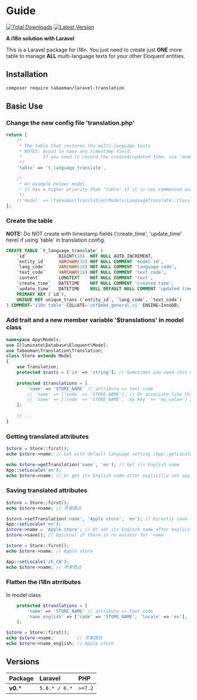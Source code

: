 # Guide

[![Total Downloads](https://img.shields.io/packagist/dt/tabaoman/laravel-translation.svg?label=Downloads&style=flat-square&cacheSeconds=600)](https://packagist.org/packages/tabaoman/laravel-translation) 
[![Latest Version](http://img.shields.io/packagist/v/tabaoman/laravel-translation.svg?label=Release&style=flat-square&cacheSeconds=600)](https://packagist.org/packages/tabaoman/laravel-translation) 

**A i18n solution with Laravel**

This is a Laravel package for i18n. You just need to create just **ONE** more table to manage **ALL** multi-language texts for your other Eloquent entities.

## Installation

```bash
composer require tabaoman/laravel-translation
```

## Basic Use

### **Change the new config file 'translation.php'**
```php
return [
    /*
     * The table that restores the multi-language texts
     * NOTES: Avoid to have any timestamp field.
     *        If you need to record the created/updated time, use 'model' as following.
     */
    'table' => 't_language_translate',
    
    /*
     * An example helper model.
     * It has a higher priority than 'table' if it is not commented out.
     */
    //'model' => \Tabaoman\Translation\Models\LanguageTranslate::class
];
```
### **Create the table**
**NOTE:** Do NOT create with timestamp fields ('create_time', 'update_time' here) if using 'table' in translation config.
~~~sql
CREATE TABLE `t_language_translate` (
    `id`            BIGINT(18)  NOT NULL AUTO_INCREMENT,
    `entity_id`     VARCHAR(32) NOT NULL COMMENT 'model id',
    `lang_code`     VARCHAR(18) NOT NULL COMMENT 'language code',
    `text_code`     VARCHAR(18) NOT NULL COMMENT 'text code',
    `content`       LONGTEXT    NOT NULL COMMENT 'text',
    `create_time`   DATETIME    NOT NULL COMMENT 'created time',
    `update_time`   DATETIME    NULL DEFAULT NULL COMMENT 'updated time',
    PRIMARY KEY (`id`),
    UNIQUE KEY unique_trans (`entity_id`, `lang_code`, `text_code`)
) COMMENT='i18n table' COLLATE='utf8mb4_general_ci' ENGINE=InnoDB;
~~~
### **Add trait and a new member variable '$translations' in model class**
```php
namespace App\Models;
use Illuminate\Database\Eloquent\Model;
use Tabaoman\Translation\Translation;
class Store extends Model
{
    use Translation;
    protected $casts = ['id' => 'string']; // Sometimes you need this cast
    
    protected $translations = [
        'name' => 'STORE_NAME' // attribute => text code
        // 'name' => ['code' => 'STORE_NAME'], // Or associate like this
        // 'name' => ['code' => 'STORE_NAME', 'my_key' => 'my_value'] // You can add custom key-value pair for other uses.
    ];
    
    // ...
}
```

### **Getting translated attributes**

```php
$store = Store::first();
echo $store->name; // Get with default language setting (App::getLocale())

echo $store->getTranslation('name', 'en'); // Get its English name
App::setLocale('en');
echo $store->name; // Or get its English name after explicitly set app locale
```

### **Saving translated attributes**
```php
$store = Store::first();
echo $store->name; // 苹果商店

$store->setTranslation('name', 'Apple store', 'en'); // Directly save the English name
App::setLocale('en');
$store->name = 'Apple store'; // Or set its English name after explicitly set app locale
$store->save(); // Optional if there is no mutator for 'name'

$store = Store::first();
echo $store->name; // Apple store

App::setLocale('zh_CN');
echo $store->name; // 苹果商店

```

### **Flatten the i18n atrributes**
In model class
```php
    protected $translations = [
        'name' => 'STORE_NAME' // attribute => text code
        'name_english' => ['code' => 'STORE_NAME', 'locale' => 'en'],  // You are free to define your own language code.
    ];
```
```php
$store = Store::first();
echo $store->name;         // 苹果商店
echo $store->name_english; // Apple store
```

## Versions

| Package | Laravel | PHP |
| :--- | :--- | :--- |
| **v0.*** | `5.8.* / 6.*` | `>=7.2` |
